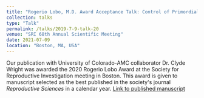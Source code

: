 ```yaml
---
title: "Rogerio Lobo, M.D. Award Acceptance Talk: Control of Primordial Follicle Growth Activation by IkappaB/NFkappaB Signaling."
collection: talks
type: "Talk"
permalink: /talks/2019-7-9-talk-20
venue: "SRI 68th Annual Scientific Meeting"
date: 2021-07-09
location: "Boston, MA, USA"
---
```


Our publication with University of Colorado-AMC collaborator Dr. Clyde Wright was awarded the 2020 Rogerio Lobo Award at the Society for Reproductive Investigation meeting in Boston. This award is given to manuscript selected as the best published in the society's journal *Reproductive Sciences* in a calendar year. [Link to published manuscript](https://link.springer.com/article/10.1007\%2Fs43032-020-00225-3)
